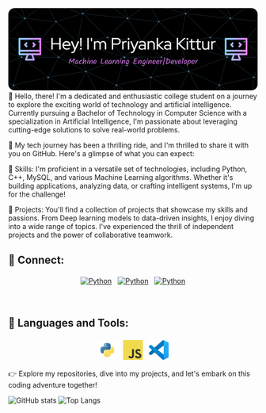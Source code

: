 <img src="https://github.com/kitturpriya/kitturpriya/blob/main/github-header-image.png">
👋 Hello, there! I'm a dedicated and enthusiastic college student on a journey to explore the exciting world of technology and artificial intelligence. Currently pursuing a Bachelor of Technology in Computer Science with a specialization in Artificial Intelligence, I'm passionate about leveraging cutting-edge solutions to solve real-world problems.


🚀 My tech journey has been a thrilling ride, and I'm thrilled to share it with you on GitHub. Here's a glimpse of what you can expect:

🧠 Skills: I'm proficient in a versatile set of technologies, including Python, C++, MySQL, and various Machine Learning algorithms. Whether it's building applications, analyzing data, or crafting intelligent systems, I'm up for the challenge!

💼 Projects: You'll find a collection of projects that showcase my skills and passions. From Deep learning models to data-driven insights, I enjoy diving into a wide range of topics. I've experienced the thrill of independent projects and the power of collaborative teamwork.

## 🔗 Connect:


<p align="center">
 <a href="https://www.linkedin.com/in/priyanka-kittur-a15379206/" target="_blank" rel="noopener noreferrer"> <img src="https://cdn.jsdelivr.net/npm/simple-icons@v3/icons/linkedin.svg" alt="Python" height="40" style="vertical-align:top; margin:4px"></a>
 <a href="mailto:priyankakittur557@gmail.com"> <img src="https://cdn.jsdelivr.net/npm/simple-icons@v3/icons/gmail.svg" alt="Python" height="40" style="vertical-align:top; margin:4px"></a>
  <a href="https://www.hackerrank.com/priyankakittur51" target="_blank" rel="noopener noreferrer"> <img src="https://raw.githubusercontent.com/iconic/open-iconic/master/svg/hackerrank.svg" alt="Python" height="40" style="vertical-align:top; margin:4px"> </a>
</p>

<br />

## 🧰 Languages and Tools:
<p align="center">
<img src="https://raw.githubusercontent.com/github/explore/80688e429a7d4ef2fca1e82350fe8e3517d3494d/topics/python/python.png" alt="Python" height="40" style="vertical-align:top; margin:4px">
<img src="https://raw.githubusercontent.com/github/explore/80688e429a7d4ef2fca1e82350fe8e3517d3494d/topics/javascript/javascript.png" alt="Javascript" height="40" style="vertical-align:top; margin:4px">
<img src="https://raw.githubusercontent.com/github/explore/80688e429a7d4ef2fca1e82350fe8e3517d3494d/topics/visual-studio-code/visual-studio-code.png" alt="VS Code" height="40" style="vertical-align:top; margin:4px">
</p>

👉 Explore my repositories, dive into my projects, and let's embark on this coding adventure together!

![GitHub stats](https://github-readme-stats.vercel.app/api?username=kitturpriya&show_icons=true&theme=holi)
![Top Langs](https://github-readme-stats.vercel.app/api/top-langs/?username=kitturpriya&theme=holi)
<!--
**kitturpriya/kitturpriya** is a ✨ _special_ ✨ repository because its `README.md` (this file) appears on your GitHub profile.

Here are some ideas to get you started:

- 🔭 I’m currently working on ...
- 🌱 I’m currently learning ...
- 👯 I’m looking to collaborate on ...
- 🤔 I’m looking for help with ...
- 💬 Ask me about ...
- 📫 How to reach me: ...
- 😄 Pronouns: ...
- ⚡ Fun fact: ...
-->
